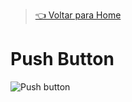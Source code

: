 > [👈 Voltar para Home](.../README.md)
 
# Push Button

![Push button](https://cdn-shop.adafruit.com/970x728/1009-06.jpg "Push button")
